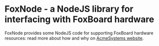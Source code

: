 FoxNode - a NodeJS library for interfacing with FoxBoard hardware
=================================================================

FoxNode provides some NodeJS code for supporting FoxBoard hardware resources: read more about how and why on [AcmeSystems website](http://www.acmesystems.it/?id=nodejs_main).
